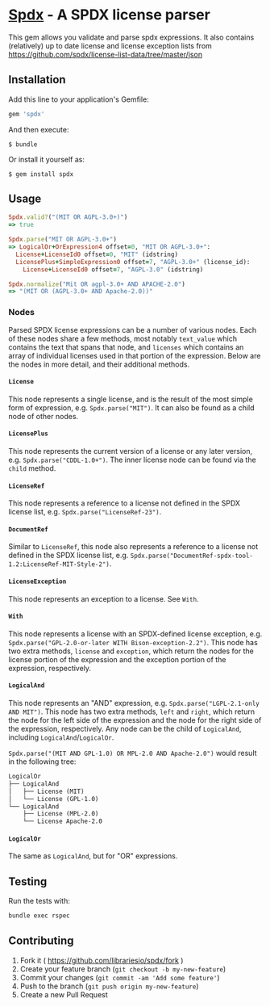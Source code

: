 # [Spdx](http://libraries.io/rubygems/spdx) - A SPDX license parser

This gem allows you validate and parse spdx expressions. It also contains (relatively) up to date license and license exception lists from https://github.com/spdx/license-list-data/tree/master/json
## Installation

Add this line to your application's Gemfile:

```ruby
gem 'spdx'
```

And then execute:

    $ bundle

Or install it yourself as:

    $ gem install spdx

## Usage

```ruby
Spdx.valid?("(MIT OR AGPL-3.0+)")
=> true
```

```ruby
Spdx.parse("MIT OR AGPL-3.0+")
=> LogicalOr+OrExpression4 offset=0, "MIT OR AGPL-3.0+":
  License+LicenseId0 offset=0, "MIT" (idstring)
  LicensePlus+SimpleExpression0 offset=7, "AGPL-3.0+" (license_id):
    License+LicenseId0 offset=7, "AGPL-3.0" (idstring)
```

```ruby
Spdx.normalize("Mit OR agpl-3.0+ AND APACHE-2.0")
=> "(MIT OR (AGPL-3.0+ AND Apache-2.0))"
```

### Nodes

Parsed SPDX license expressions can be a number of various nodes. Each of these nodes share a few methods, most notably `text_value` which contains the text that spans that node, and `licenses` which contains an array of individual licenses used in that portion of the expression. Below are the nodes in more detail, and their additional methods.

#### `License`

This node represents a single license, and is the result of the most simple form of expression, e.g. `Spdx.parse("MIT")`. It can also be found as a child node of other nodes.

#### `LicensePlus`

This node represents the current version of a license or any later version, e.g. `Spdx.parse("CDDL-1.0+")`. The inner license node can be found via the `child` method.

#### `LicenseRef`

This node represents a reference to a license not defined in the SPDX license list, e.g. `Spdx.parse("LicenseRef-23")`.

#### `DocumentRef`

Similar to `LicenseRef`, this node also represents a reference to a license not defined in the SPDX license list, e.g. `Spdx.parse("DocumentRef-spdx-tool-1.2:LicenseRef-MIT-Style-2")`.

#### `LicenseException`

This node represents an exception to a license. See `With`.

#### `With`

This node represents a license with an SPDX-defined license exception, e.g. `Spdx.parse("GPL-2.0-or-later WITH Bison-exception-2.2")`. This node has two extra methods, `license` and `exception`, which return the nodes for the license portion of the expression and the exception portion of the expression, respectively.

#### `LogicalAnd`

This node represents an "AND" expression, e.g. `Spdx.parse("LGPL-2.1-only AND MIT")`. This node has two extra methods, `left` and `right`, which return the node for the left side of the expression and the node for the right side of the expression, respectively. Any node can be the child of `LogicalAnd`, including `LogicalAnd`/`LogicalOr`.

`Spdx.parse("(MIT AND GPL-1.0) OR MPL-2.0 AND Apache-2.0")` would result in the following tree:

```txt
LogicalOr
├── LogicalAnd
│   ├── License (MIT)
│   └── License (GPL-1.0)
└── LogicalAnd
    ├── License (MPL-2.0)
    └── License Apache-2.0
```

#### `LogicalOr`

The same as `LogicalAnd`, but for "OR" expressions.

## Testing

Run the tests with:

```sh
bundle exec rspec
```

## Contributing

1. Fork it ( https://github.com/librariesio/spdx/fork )
2. Create your feature branch (`git checkout -b my-new-feature`)
3. Commit your changes (`git commit -am 'Add some feature'`)
4. Push to the branch (`git push origin my-new-feature`)
5. Create a new Pull Request
